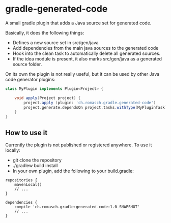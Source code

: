 # gradle-generated-code
A small gradle plugin that adds a Java source set for generated code.

Basically, it does the following things:
* Defines a new source set in src/gen/java
* Add dependencies from the main java sources to the generated code
* Hook into the clean task to automatically delete all generated sources.
* If the idea module is present, it also marks src/gen/java as a generated source folder. 

On its own the plugin is not really useful, but it can be used by other Java code generator plugins:

```Groovy
class MyPlugin implements Plugin<Project> {

    void apply(Project project) {
        project.apply (plugin: 'ch.romasch.gradle.generated-code')
        project.generate.dependsOn project.tasks.withType(MyPluginTask)
    }
}
```

## How to use it

Currently the plugin is not published or registered anywhere. To use it locally:
* git clone the repository
* ./gradlew build install
* In your own plugin, add the following to your build.gradle:
```Gradle
repositories {
    mavenLocal()
    // ...
}

dependencies {
    compile 'ch.romasch.gradle:generated-code:1.0-SNAPSHOT'
    // ...
}
```
